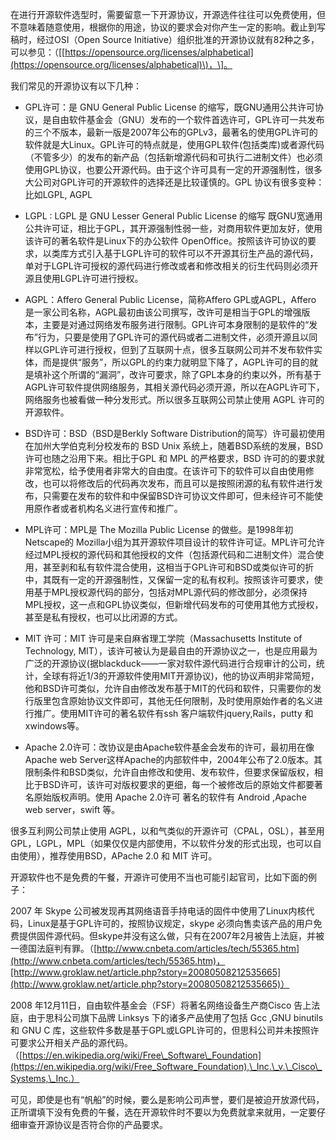 在进行开源软件选型时，需要留意一下开源协议，开源选件往往可以免费使用，但不意味着随意使用，根据你的用途，协议的要求会对你产生一定的影响。截止到写稿时，经过OSI（Open Source Initiative）组织批准的开源协议就有82种之多，可以参见：（\[[https://opensource.org/licenses/alphabetical](https://opensource.org/licenses/alphabetical)\)，\]。

我们常见的开源协议有以下几种：

* GPL许可：是 GNU General Public License 的缩写，既GNU通用公共许可协议，是自由软件基金会（GNU）发布的一个软件首选许可，GPL许可一共发布的三个不版本，最新一版是2007年公布的GPLv3，最著名的使用GPL许可的软件就是大Linux。GPL许可的特点就是，使用GPL软件\(包括类库\)或者源代码（不管多少）的发布的新产品（包括新增源代码和可执行二进制文件）也必须使用GPL协议，也要公开源代码。由于这个许可具有一定的开源强制性，很多大公司对GPL许可的开源软件的选择还是比较谨慎的。GPL 协议有很多变种：比如LGPL, AGPL

* LGPL : LGPL 是 GNU Lesser General Public License 的缩写 既GNU宽通用公共许可证，相比于GPL，其开源强制性弱一些，对商用软件更加友好，使用该许可的著名软件是Linux下的办公软件 OpenOffice。按照该许可协议的要求，以类库方式引入基于LGPL许可的软件可以不开源其衍生产品的源代码，单对于LGPL许可授权的源代码进行修改或者和修改相关的衍生代码则必须开源且使用LGPL许可进行授权。

* AGPL：Affero General Public License，简称Affero GPL或AGPL，Affero 是一家公司名称，AGPL最初由该公司撰写，改许可是相当于GPL的增强版本，主要是对通过网络发布服务进行限制。GPL许可本身限制的是软件的“发布”行为，只要是使用了GPL许可的源代码或者二进制文件，必须开源且以同样以GPL许可进行授权，但到了互联网十点，很多互联网公司并不发布软件实体，而是提供“服务”，所以GPL的约束力就明显下降了，AGPL许可的目的就是填补这个所谓的“漏洞”，改许可要求，除了GPL本身的约束以外，所有基于AGPL许可软件提供网络服务，其相关源代码必须开源，所以在AGPL许可下，网络服务也被看做一种分发形式。所以很多互联网公司禁止使用 AGPL 许可的开源软件。

* BSD许可：BSD（BSD是Berkly Software Distribution的简写）许可最初使用在加州大学伯克利分校发布的 BSD Unix 系统上，随着BSD系统的发展，BSD许可也随之沿用下来。相比于GPL 和 MPL 的严格要求，BSD 许可的的要求就非常宽松，给予使用者非常大的自由度。在该许可下的软件可以自由使用修改，也可以将修改后的代码再次发布，而且可以是按照闭源的私有软件进行发布，只需要在发布的软件和中保留BSD许可协议文件即可，但未经许可不能使用原作者或者机构名义进行宣传和推广。

* MPL许可：MPL是 The Mozilla Public License 的做些。是1998年初Netscape的 Mozilla小组为其开源软件项目设计的软件许可证。MPL许可允许经过MPL授权的源代码和其他授权的文件（包括源代码和二进制文件）混合使用，甚至剥和私有软件混合使用，这相当于GPL许可和BSD或类似许可的折中，其既有一定的开源强制性，又保留一定的私有权利。按照该许可要求，使用基于MPL授权源代码的部分，包括对MPL源代码的修改部分，必须保持MPL授权，这一点和GPL协议类似，但新增代码发布的可使用其他方式授权，甚至是私有授权，也可以比闭源的方式。

* MIT 许可：MIT 许可是来自麻省理工学院（Massachusetts Institute of Technology, MIT），该许可被认为是最自由的开源协议之一，也是应用最为广泛的开源协议\(据blackduck——一家对软件源代码进行合规审计的公司，统计，全球有将近1/3的开源软件使用MIT开源协议\)，他的协议声明非常简短，他和BSD许可类似，允许自由修改发布基于MIT的代码和软件，只需要你的发行版里包含原始协议文件即可，其他无任何限制，及时使用原始作者的名义进行推广。使用MIT许可的著名软件有ssh 客户端软件jquery,Rails，putty 和 xwindows等。

* Apache 2.0许可：改协议是由Apache软件基金会发布的许可，最初用在像Apache web Server这样Apache的内部软件中，2004年公布了2.0版本。其限制条件和BSD类似，允许自由修改和使用、发布软件，但要求保留版权，相比于BSD许可，该许可对版权要求的更细，每一个被修改后的原始文件都要著名原始版权声明。使用 Apache 2.0许可 著名的软件有 Android ,Apache web server，swift 等。

很多互利网公司禁止使用 AGPL，以和气类似的开源许可（CPAL，OSL），甚至用GPL，LGPL，MPL（如果仅仅是内部使用，不以软件分发的形式出现，也可以自由使用），推荐使用BSD，APache 2.0 和 MIT 许可。

开源软件也不是免费的午餐，开源许可使用不当也可能引起官司，比如下面的例子：

2007 年 Skype 公司被发现再其网络语音手持电话的固件中使用了Linux内核代码，Linux是基于GPL许可的，按照协议规定，skype 必须向售卖该产品的用户免费提供固件源代码。但skype并没有这么做，只有在2007年2月被告上法庭，并被一德国法庭判有罪。（[http://www.cnbeta.com/articles/tech/55365.htm](http://www.cnbeta.com/articles/tech/55365.htm)，[http://www.groklaw.net/article.php?story=20080508212535665](http://www.groklaw.net/article.php?story=20080508212535665)）

2008 年12月11日，自由软件基金会（FSF）将著名网络设备生产商Cisco 告上法庭，由于思科公司旗下品牌 Linksys 下的诸多产品使用了包括 Gcc ,GNU binutils 和 GNU C 库，这些软件多数是基于GPL或LGPL许可的，但思科公司并未按照许可要求公开相关产品的源代码。（[https://en.wikipedia.org/wiki/Free\_Software\_Foundation](https://en.wikipedia.org/wiki/Free_Software_Foundation),\_Inc.\_v.\_Cisco\_Systems,\_Inc.）

可见，即使是也有“帆船”的时候，要么是影响公司声誉，要们是被迫开放源代码，正所谓填下没有免费的午餐，选在开源软件时不要以为免费就拿来就用，一定要仔细审查开源协议是否符合你的产品要求。

